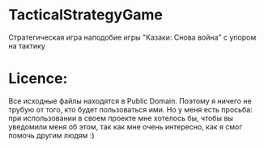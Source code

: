 # TacticalStrategyGame
Стратегическая игра наподобие игры "Казаки: Снова война" с упором на тактику

# Licence:

Все исходные файлы находятся в Public Domain. Поэтому я ничего не трубую от того, кто будет пользоваться ими. Но у меня есть просьба: при использовании в своем проекте мне хотелось бы, чтобы вы уведомили меня об этом, так как мне очень интересно, как я смог помочь другим людям :)
